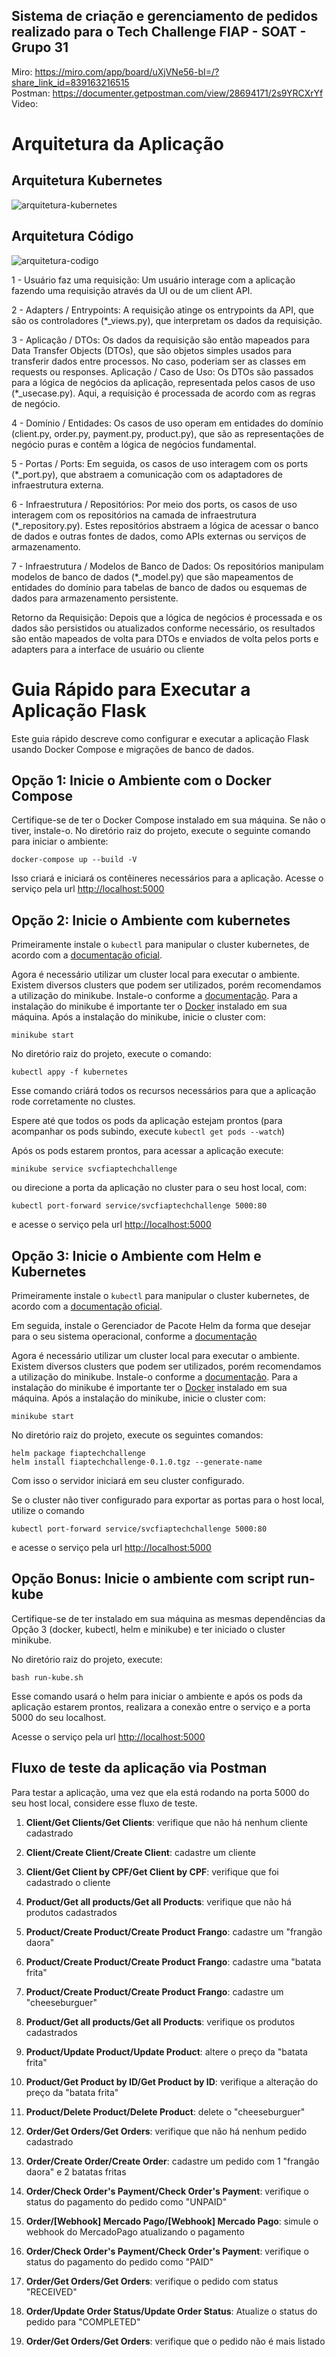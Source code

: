 ## Sistema de criação e gerenciamento de pedidos realizado para o Tech Challenge FIAP - SOAT - Grupo 31

Miro: https://miro.com/app/board/uXjVNe56-bI=/?share_link_id=839163216515<br>
Postman: https://documenter.getpostman.com/view/28694171/2s9YRCXrYf<br>
Video: 

# Arquitetura da Aplicação

## Arquitetura Kubernetes

![arquitetura-kubernetes](docs/arq-kubernetes-3.png)

## Arquitetura Código

![arquitetura-codigo](docs/arq-codigo-2.png)

1 - Usuário faz uma requisição: Um usuário interage com a aplicação fazendo uma requisição através da UI ou de um client API.

2 - Adapters / Entrypoints: A requisição atinge os entrypoints da API, que são os controladores (*_views.py), que interpretam os dados da requisição.

3 - Aplicação / DTOs: Os dados da requisição são então mapeados para Data Transfer Objects (DTOs), que são objetos simples usados para transferir dados entre processos. No caso, poderiam ser as classes em requests ou responses.
Aplicação / Caso de Uso: Os DTOs são passados para a lógica de negócios da aplicação, representada pelos casos de uso (*_usecase.py). Aqui, a requisição é processada de acordo com as regras de negócio.

4 - Domínio / Entidades: Os casos de uso operam em entidades do domínio (client.py, order.py, payment.py, product.py), que são as representações de negócio puras e contêm a lógica de negócios fundamental.

5 - Portas / Ports: Em seguida, os casos de uso interagem com os ports (*_port.py), que abstraem a comunicação com os adaptadores de infraestrutura externa.

6 - Infraestrutura / Repositórios: Por meio dos ports, os casos de uso interagem com os repositórios na camada de infraestrutura (*_repository.py). Estes repositórios abstraem a lógica de acessar o banco de dados e outras fontes de dados, como APIs externas ou serviços de armazenamento.

7 - Infraestrutura / Modelos de Banco de Dados: Os repositórios manipulam modelos de banco de dados (*_model.py) que são mapeamentos de entidades do domínio para tabelas de banco de dados ou esquemas de dados para armazenamento persistente.

Retorno da Requisição: Depois que a lógica de negócios é processada e os dados são persistidos ou atualizados conforme necessário, os resultados são então mapeados de volta para DTOs e enviados de volta pelos ports e adapters para a interface de usuário ou cliente


# Guia Rápido para Executar a Aplicação Flask
Este guia rápido descreve como configurar e executar a aplicação Flask usando Docker Compose e migrações de banco de dados.

## Opção 1: Inicie o Ambiente com o Docker Compose
Certifique-se de ter o Docker Compose instalado em sua máquina. Se não o tiver, instale-o.
No diretório raiz do projeto, execute o seguinte comando para iniciar o ambiente:
```
docker-compose up --build -V
```
Isso criará e iniciará os contêineres necessários para a aplicação.
Acesse o serviço pela url [http://localhost:5000](http://localhost:5000)


## Opção 2: Inicie o Ambiente com kubernetes
Primeiramente instale o `kubectl` para manipular o cluster kubernetes, de acordo com a [documentação oficial](https://kubernetes.io/docs/tasks/tools/#kubectl).

Agora é necessário utilizar um cluster local para executar o ambiente. Existem diversos clusters que podem ser utilizados, porém recomendamos a utilização do minikube. Instale-o conforme a [documentação](https://minikube.sigs.k8s.io/docs/start/). Para a instalação do minikube é importante ter o [Docker](https://docs.docker.com/) instalado em sua máquina.
Após a instalação do minikube, inicie o cluster com:

```
minikube start
```

No diretório raiz do projeto, execute o comando:
```
kubectl appy -f kubernetes
```

Esse comando criárá todos os recursos necessários para que a aplicação rode corretamente no clustes.

Espere até que todos os pods da aplicação estejam prontos (para acompanhar os pods subindo, execute `kubectl get pods --watch`)

Após os pods estarem prontos, para acessar a aplicação execute:

```
minikube service svcfiaptechchallenge 
```

ou direcione a porta da aplicação no cluster para o seu host local, com:

```
kubectl port-forward service/svcfiaptechchallenge 5000:80
```

e acesse o serviço pela url [http://localhost:5000](http://localhost:5000)



## Opção 3: Inicie o Ambiente com Helm e Kubernetes
Primeiramente instale o `kubectl` para manipular o cluster kubernetes, de acordo com a [documentação oficial](https://kubernetes.io/docs/tasks/tools/#kubectl).

Em seguida, instale o Gerenciador de Pacote Helm da forma que desejar para o seu sistema operacional, conforme a [documentação](https://helm.sh/docs/intro/install/) 

Agora é necessário utilizar um cluster local para executar o ambiente. Existem diversos clusters que podem ser utilizados, porém recomendamos a utilização do minikube. Instale-o conforme a [documentação](https://minikube.sigs.k8s.io/docs/start/). Para a instalação do minikube é importante ter o [Docker](https://docs.docker.com/) instalado em sua máquina.
Após a instalação do minikube, inicie o cluster com:

```
minikube start
```

No diretório raiz do projeto, execute os seguintes comandos:
```
helm package fiaptechchallenge
helm install fiaptechchallenge-0.1.0.tgz --generate-name
```
Com isso o servidor iniciará em seu cluster configurado.

Se o cluster não tiver configurado para exportar as portas para o host local, utilize o comando
```
kubectl port-forward service/svcfiaptechchallenge 5000:80
```
e acesse o serviço pela url [http://localhost:5000](http://localhost:5000)


## Opção Bonus: Inicie o ambiente com script run-kube
Certifique-se de ter instalado em sua máquina as mesmas dependências da Opção 3 (docker, kubectl, helm e minikube) e ter iniciado o cluster minikube.

No diretório raiz do projeto, execute:
```
bash run-kube.sh
```
Esse comando usará o helm para iniciar o ambiente e após os pods da aplicação estarem prontos, realizara a conexão entre o serviço e a porta 5000 do seu localhost.

Acesse o serviço pela url [http://localhost:5000](http://localhost:5000)


## Fluxo de teste da aplicação via Postman

Para testar a aplicação, uma vez que ela está rodando na porta 5000 do seu host local, considere esse fluxo de teste.

1. **Client/Get Clients/Get Clients**: verifique que não há nenhum cliente cadastrado
2. **Client/Create Client/Create Client**: cadastre um cliente
3. **Client/Get Client by CPF/Get Client by CPF**: verifique que foi cadastrado o cliente

4. **Product/Get all products/Get all Products**: verifique que não há produtos cadastrados
5. **Product/Create Product/Create Product Frango**: cadastre um "frangão daora"
6. **Product/Create Product/Create Product Frango**: cadastre uma "batata frita"
7. **Product/Create Product/Create Product Frango**: cadastre um "cheeseburguer"
8. **Product/Get all products/Get all Products**: verifique os produtos cadastrados
8. **Product/Update Product/Update Product**: altere o preço da "batata frita"
9. **Product/Get Product by ID/Get Product by ID**: verifique a alteração do preço da "batata frita"
10. **Product/Delete Product/Delete Product**: delete o "cheeseburguer"

11. **Order/Get Orders/Get Orders**: verifique que não há nenhum pedido cadastrado
12. **Order/Create Order/Create Order**: cadastre um pedido com 1 "frangão daora" e 2 batatas fritas
13. **Order/Check Order's Payment/Check Order's Payment**: verifique o status do pagamento do pedido como "UNPAID"
14. **Order/[Webhook] Mercado Pago/[Webhook] Mercado Pago**: simule o webhook do MercadoPago atualizando o pagamento
15. **Order/Check Order's Payment/Check Order's Payment**: verifique o status do pagamento do pedido como "PAID"
16. **Order/Get Orders/Get Orders**: verifique o pedido com status "RECEIVED"
17. **Order/Update Order Status/Update Order Status**: Atualize o status do pedido para "COMPLETED"
18. **Order/Get Orders/Get Orders**: verifique que o pedido não é mais listado